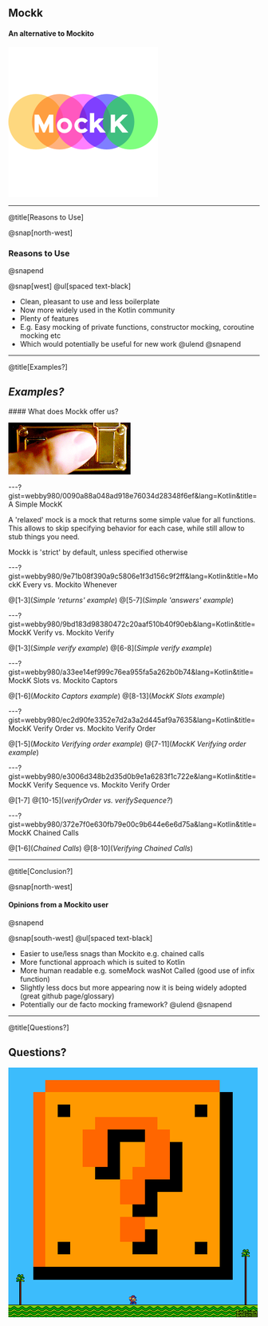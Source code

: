 ## **Mockk**
#### An alternative to Mockito

![](assets/img/mockk.png)

---
@title[Reasons to Use]

@snap[north-west]
### Reasons to Use
@snapend

@snap[west]
@ul[spaced text-black]
- Clean, pleasant to use and less boilerplate
- Now more widely used in the Kotlin community 
- Plenty of features
- E.g. Easy mocking of private functions, constructor mocking, coroutine mocking etc
- Which would potentially be useful for new work
@ulend
@snapend

---
@title[Examples?]

## *Examples?*

#### What does Mockk offer us?

![](assets/img/example.gif)

---?gist=webby980/0090a88a048ad918e76034d28348f6ef&lang=Kotlin&title=A Simple MockK

A 'relaxed' mock is a mock that returns some simple value for all functions.
<br>
This allows to skip specifying behavior for each case, while still allow to stub things you need.

Mockk is 'strict' by default, unless specified otherwise

---?gist=webby980/9e71b08f390a9c5806e1f3d156c9f2ff&lang=Kotlin&title=MockK Every vs. Mockito Whenever

@[1-3](_Simple 'returns' example_)
@[5-7](_Simple 'answers' example_)

---?gist=webby980/9bd183d98380472c20aaf510b40f90eb&lang=Kotlin&title=MockK Verify vs. Mockito Verify

@[1-3](_Simple verify example_)
@[6-8](_Simple verify example_)

---?gist=webby980/a33ee14ef999c76ea955fa5a262b0b74&lang=Kotlin&title=MockK Slots vs. Mockito Captors

@[1-6](_Mockito Captors example_)
@[8-13](_MockK Slots example_)

---?gist=webby980/ec2d90fe3352e7d2a3a2d445af9a7635&lang=Kotlin&title=MockK Verify Order vs. Mockito Verify Order

@[1-5](_Mockito Verifying order example_)
@[7-11](_MockK Verifying order example_)

---?gist=webby980/e3006d348b2d35d0b9e1a6283f1c722e&lang=Kotlin&title=MockK Verify Sequence vs. Mockito Verify Order

@[1-7]
@[10-15](_verifyOrder vs. verifySequence?_)

---?gist=webby980/372e7f0e630fb79e00c9b644e6e6d75a&lang=Kotlin&title=MockK Chained Calls

@[1-6](_Chained Calls_)
@[8-10](_Verifying Chained Calls_)

---
@title[Conclusion?]

@snap[north-west]
#### Opinions from a Mockito user
@snapend

@snap[south-west]
@ul[spaced text-black]
- Easier to use/less snags than Mockito e.g. chained calls
- More functional approach which is suited to Kotlin
- More human readable e.g. someMock wasNot Called (good use of infix function)
- Slightly less docs but more appearing now it is being widely adopted (great github page/glossary)
- Potentially our de facto mocking framework?
@ulend
@snapend

---
@title[Questions?]

## **Questions?**

![](assets/img/question.gif)
